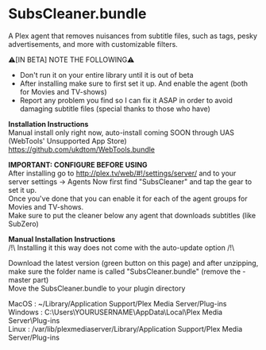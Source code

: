 # SubsCleaner.bundle
A Plex agent that removes nuisances from subtitle files, such as <HTML> tags, pesky advertisements, and more with customizable filters.  

⚠️[IN BETA] NOTE THE FOLLOWING⚠️
- Don't run it on your entire library until it is out of beta
- After installing make sure to first set it up. And enable the agent (both for Movies and TV-shows)  
- Report any problem you find so I can fix it ASAP in order to avoid damaging subtitle files (special thanks to those who have)  
  
**Installation Instructions**  
Manual install only right now, auto-install coming SOON through UAS (WebTools' Unsupported App Store)  
https://github.com/ukdtom/WebTools.bundle  

**IMPORTANT: CONFIGURE BEFORE USING**  
After installing go to http://plex.tv/web/#!/settings/server/ and to your server settings → Agents
Now first find "SubsCleaner" and tap the gear to set it up.  
Once you've done that you can enable it for each of the agent groups for Movies and TV-shows.  
Make sure to put the cleaner below any agent that downloads subtitles (like SubZero)

**Manual Installation Instructions**  
/!\ Installing it this way does not come with the auto-update option /!\  

Download the latest version (green button on this page) and after unzipping, make sure the folder name is called "SubsCleaner.bundle" (remove the -master part)  
Move the SubsCleaner.bundle to your plugin directory

MacOS	:	~/Library/Application Support/Plex Media Server/Plug-ins  
Windows	:	C:\Users\YOURUSERNAME\AppData\Local\Plex Media Server\Plug-ins  
Linux	:	/var/lib/plexmediaserver/Library/Application Support/Plex Media Server/Plug-ins  